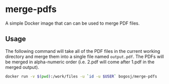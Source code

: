 # merge-pdfs
A simple Docker image that can can be used to merge PDF files.

## Usage
The following command will take all of the PDF files in the current working directory and merge them into a single file named `output.pdf`. The PDFs will be merged in alpha-numeric order (i.e. 2.pdf will come after 1.pdf in the merged output).

```bash
docker run -v $(pwd):/work/files -u `id -u $USER` bogosj/merge-pdfs
```
